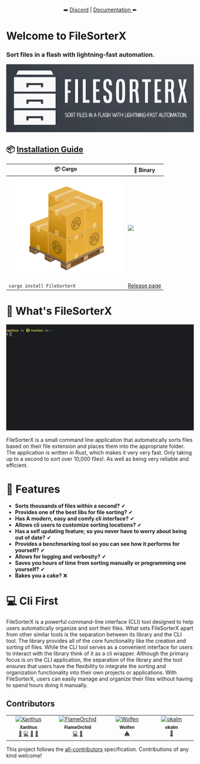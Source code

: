  <p align="center">
 <br><br>
➡️
<a href="https://discord.gg/jW5mBqYFh9">Discord</a> | 
<a href="https://docs.rs/FileSorterX/1.2.0/FileSorterX/">Documentation </a>
 ⬅️
</p>

# Welcome to FileSorterX
### Sort files in a flash with lightning-fast automation.
![Logo](media/filesorterx-logo.png)

## 📦 [Installation Guide](https://github.com/Ciphey/Ciphey/wiki/Installation)
| 📦 Cargo                                   | 💾  Binary                                                         |
|-------------------------------------------|-------------------------------------------------------------------|
| ![Cargo](media/cargo.png) | <img src="https://i.imgur.com/Y58skH4.png" width="250" />                        |
| `cargo install FileSorterX`| [Release page](https://github.com/Xanthus58/FileSorterX/releases) |

# 🤔 What's FileSorterX
![FileSorterX-demo-gif](media/FileSorterX.gif)

FileSorterX is a small command line application that automatically sorts files based on their file extension and places them into the appropriate folder. The application is written in Rust, which makes it very very fast. Only taking up to a second to sort over 10,000 files!. As well as being very reliable and efficient.

# 🎉 Features
- **Sorts thousands of files within a second?** ✔ 
- **Provides one of the best libs for file sorting?** ✔
- **Has A modern, easy and comfy cli interface?** ✔
- **Allows cli users to customize sorting locations?** ✔
- **Has a self updating feature; so you never have to worry about being out of date?** ✔
- **Provides a benchmarking tool so you can see how it performs for yourself?** ✔
- **Allows for logging and verbosity?** ✔
- **Saves you hours of time from sorting manually or programming one yourself?** ✔
- **Bakes you a cake?** ❌

# 💻 Cli First
FileSorterX is a powerful command-line interface (CLI) tool designed to help users automatically organize and sort their files. What sets FileSorterX apart from other similar tools is the separation between its library and the CLI tool. The library provides all of the core functionality like the creation and sorting of files. While the CLI tool serves as a convenient interface for users to interact with the library think of it as a cli wrapper. Although the primary focus is on the CLI application, the separation of the library and the tool ensures that users have the flexibility to integrate the sorting and organization functionality into their own projects or applications. With FileSorterX, users can easily manage and organize their files without having to spend hours doing it manually.

## Contributors

<!-- ALL-CONTRIBUTORS-LIST:START - Do not remove or modify this section -->
<!-- prettier-ignore-start -->
<!-- markdownlint-disable -->
<table>
  <tbody>
    <tr>
      <td align="center" valign="top" width="14.28%"><a href="https://xanthus.uk/"><img src="https://avatars.githubusercontent.com/u/66909997?v=4?s=100" width="100px;" alt="Xanthus"/><br /><sub><b>Xanthus</b></sub></a><br /><a href="#ideas-Xanthus58" title="Ideas, Planning, & Feedback">🤔</a> <a href="https://github.com/Xanthus58/FileSorterX/commits?author=Xanthus58" title="Code">💻</a> <a href="#design-Xanthus58" title="Design">🎨</a> <a href="#maintenance-Xanthus58" title="Maintenance">🚧</a></td>
      <td align="center" valign="top" width="14.28%"><a href="https://github.com/FlameOrchid"><img src="https://avatars.githubusercontent.com/u/57208295?v=4?s=100" width="100px;" alt="FlameOrchid"/><br /><sub><b>FlameOrchid</b></sub></a><br /><a href="https://github.com/Xanthus58/FileSorterX/commits?author=FlameOrchid" title="Code">💻</a> <a href="https://github.com/Xanthus58/FileSorterX/issues?q=author%3AFlameOrchid" title="Bug reports">🐛</a></td>
      <td align="center" valign="top" width="14.28%"><a href="https://github.com/WolfenXVII"><img src="https://avatars.githubusercontent.com/u/91616065?v=4?s=100" width="100px;" alt="Wolfen"/><br /><sub><b>Wolfen</b></sub></a><br /><a href="https://github.com/Xanthus58/FileSorterX/commits?author=WolfenXVII" title="Tests">⚠️</a></td>
      <td align="center" valign="top" width="14.28%"><a href="https://github.com/okalm"><img src="https://avatars.githubusercontent.com/u/40634668?v=4?s=100" width="100px;" alt="okalm"/><br /><sub><b>okalm</b></sub></a><br /><a href="https://github.com/Xanthus58/FileSorterX/issues?q=author%3Aokalm" title="Bug reports">🐛</a></td>
    </tr>
  </tbody>
</table>

<!-- markdownlint-restore -->
<!-- prettier-ignore-end -->

<!-- ALL-CONTRIBUTORS-LIST:END -->

This project follows the [all-contributors](https://github.com/all-contributors/all-contributors) specification. Contributions of any kind welcome!
